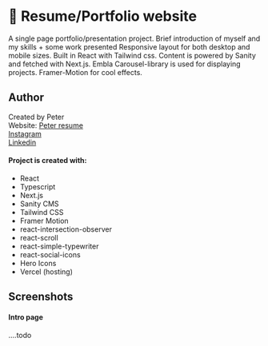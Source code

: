 # 💼 Resume/Portfolio website
A single page portfolio/presentation project. Brief introduction of myself and my skills + some work presented Responsive layout for both desktop and mobile sizes. Built in React with Tailwind css. Content is powered by Sanity and fetched with Next.js. Embla Carousel-library is used for displaying projects. Framer-Motion for cool effects.

## Author

Created by Peter<br />
Website: [Peter resume](https://petere-portfolio-2.vercel.app/) <br />
[Instagram](https://www.instagram.com/petee_10/)<br />
[Linkedin](https://www.linkedin.com/in/peter-eriksson-13b8b1120/)

#### Project is created with:

- React
- Typescript
- Next.js
- Sanity CMS
- Tailwind CSS
- Framer Motion
- react-intersection-observer
- react-scroll
- react-simple-typewriter
- react-social-icons
- Hero Icons
- Vercel (hosting)

## Screenshots
#### Intro page 

....todo
